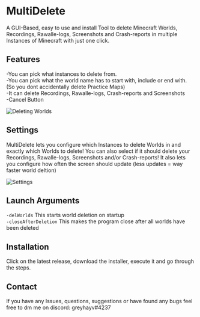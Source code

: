 # MultiDelete
A GUI-Based, easy to use and install Tool to delete Minecraft Worlds, Recordings, Rawalle-logs, Screenshots and Crash-reports in multiple Instances of Minecraft with just one click.

## Features
-You can pick what instances to delete from.  
-You can pick what the world name has to start with, include or end with. (So you dont accidentally delete Practice Maps)  
-It can delete Recordings, Rawalle-logs, Crash-reports and Screenshots  
-Cancel Button

![Deleting Worlds](https://user-images.githubusercontent.com/107059342/177053350-293e1eaa-a499-49c4-a5c5-41f73faddfa3.png)

## Settings
MultiDelete lets you configure which Instances to delete Worlds in and exactly which Worlds to delete! You can also select if it should delete your Recordings, Rawalle-logs, Screenshots and/or Crash-reports! It also lets you configure how often the screen should update (less updates = way faster world deltion)

![Settings](https://user-images.githubusercontent.com/107059342/186909501-2d2779c3-fa9f-4b47-8477-3ac930a0a6ba.png)

## Launch Arguments
`-delWorlds` This starts world deletion on startup  
`-closeAfterDeletion` This makes the program close after all worlds have been deleted

## Installation
Click on the latest release, download the installer, execute it and go through the steps.

## Contact
If you have any Issues, questions, suggestions or have found any bugs feel free to dm me on discord: greyhayv#4237
